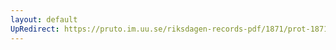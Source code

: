 ```yaml
---
layout: default
UpRedirect: https://pruto.im.uu.se/riksdagen-records-pdf/1871/prot-1871--fk--401/prot-1871--fk--401_008.pdf
---
```

